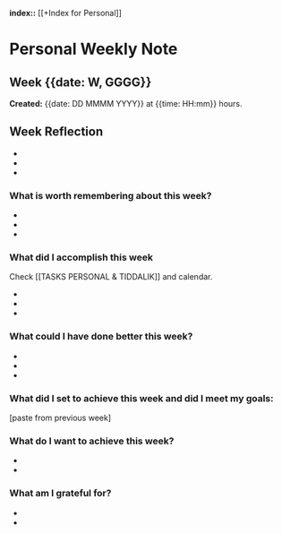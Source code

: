 **index::** [[+Index for Personal]]
 

# Personal Weekly Note
## Week {{date: W, GGGG}}

**Created:** {{date: DD MMMM YYYY}}  at {{time: HH:mm}} hours.

## Week Reflection
- 
- 
- 

### What is worth remembering about this week?
- 
- 
-  

### What did I accomplish this week
Check [[TASKS PERSONAL & TIDDALIK]] and calendar.

- 
- 
- 

### What could I have done better this week?
- 
- 
- 

### What did I set to  achieve this week and did I meet my goals:
[paste from previous week]

### What do I want to achieve this week?
- 
- 

### What am I grateful for?
- 
- 
